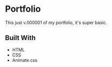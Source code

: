 # Portfolio
This just v.000001 of my portfolio, it's super basic.

## Built With 

* HTML
* CSS
* Animate.css

